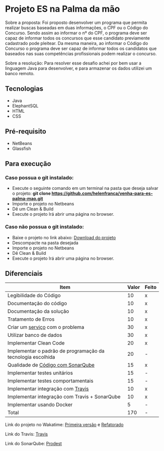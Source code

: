 # Projeto ES na Palma da mão

Sobre a proposta:
  Foi proposto desenvolver um programa que permita realizar buscas baseadas em duas informações, o CPF ou o Código do Concurso. Sendo assim ao informar o nº do CPF, o programa deve ser capaz de informar todos os concursos que esse candidato previamente cadastrado pode pleitear. Da mesma maneira, ao informar o Código do Concurso o programa deve ser capaz de informar todos os candidatos que baseados nas suas competências profissionais podem realizar o concurso.
  
Sobre a resolução:
  Para resolver esse desafio achei por bem usar a linguagem Java para desenvolver, e para armazenar os dados utilizei um banco remoto.

## Tecnologias
  - Java
  - ElephantSQL
  - HTML
  - CSS

## Pré-requisito
 - NetBeans
 - Glassfish

## Para execução

  ### Caso possua o git instalado:
  - Execute o seguinte comando em um terminal na pasta que deseja salvar o projeto:
    **git clone https://github.com/helenfranca/venha-para-es-palma-mao.git**
  - Importe o projeto no Netbeans
  - Dê um Clean & Build
  - Execute o projeto
    Irá abrir uma página no browser.
    
  ### Caso **não** possua o git instalado:  
  - Baixe o projeto no link abaixo:
    <a href="https://github.com/helenfranca/venha-para-es-palma-mao">Download do projeto</a>
  - Descompacte na pasta desejada
  - Importe o projeto no Netbeans
  - Dê Clean & Build
  - Execute o projeto
    Irá abrir uma página no browser.
    
   
## Diferenciais 

| Item  | Valor | Feito |
|---|---|---|
| Legibilidade do Código |  10  | x |
| Documentação do código|  10  | x |
| Documentação da solução|  10  | x |
| Tratamento de Erros| 10| x |
| Criar um [serviço](https://martinfowler.com/articles/microservices.html) com o problema |  30  | x |
| Utilizar banco de dados| 30| x |
| Implementar Clean Code |  20  | x |
| Implementar o padrão de programação da tecnologia escolhida |  20  | - |
| Qualidade de [Código com SonarQube](https://about.sonarcloud.io/) |  15  | x |
| Implementar testes unitários |  15  | - |
| Implementar testes comportamentais |  15  | - |
| Implementar integração com [Travis](https://travis-ci.org/)  |  10  | x |
| Implementar integração com Travis + SonarQube |  10  | x |
| Implementar usando Docker| 5| - |
| Total| 170| - |

Link do projeto no Wakatime:
[Primeira versão](https://wakatime.com/project/TestProdest?start=2018-06-04&end=2018-06-17)
 e [Refatorado](https://wakatime.com/project/Prodest)

Link do Travis:
[Travis](https://travis-ci.org/helenfranca/venha-para-es-palma-mao)

Link do SonarQube:
[Prodest](https://sonarcloud.io/dashboard?id=com.mycompany%3AProdest)
